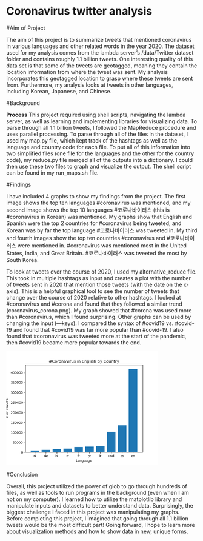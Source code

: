 # Coronavirus twitter analysis

#Aim of Project

The aim of this project is to summarize tweets that mentioned coronavirus in various languages and other related words in the year 2020. The dataset used for my analysis comes from the lambda server’s /data/Twitter dataset folder and contains roughly 1.1 billion tweets. One interesting quality of this data set is that some of the tweets are geotagged, meaning they contain the location information from where the tweet was sent. My analysis incorporates this geotagged location to grasp where these tweets are sent from. Furthermore, my analysis looks at tweets in other languages, including Korean, Japanese, and Chinese. 

#Background

**Process**
This project required using shell scripts, navigating the lambda server, as well as learning and implementing libraries for visualizing data. To parse through all 1.1 billion tweets, I followed the MapReduce procedure and uses parallel processing. To parse through all of the files in the dataset, I used my map.py file, which kept track of the hashtags as well as the language and country code for each file. To put all of this information into two simplified files (one file for the languages and the other for the country code), my reduce.py file merged all of the outputs into a dictionary. I could then use these two files to graph and visualize the output. The shell script can be found in my run_maps.sh file. 

#Findings

I have included 4 graphs to show my findings from the project. The first image shows the top ten languages #coronavirus was mentioned, and my second image shows the top 10 languages #코로나바이러스 (this is #coronavirus in Korean) was mentioned. My graphs show that English and Spanish were the top 2 countries for #coronavirus being tweeted, and Korean was by far the top language #코로나바이러스 was tweeted in. My third and fourth images show the top ten countries #coronavirus and #코로나바이러스 were mentioned in. #coronavirus was mentioned most in the United States, India, and Great Britain. #코로나바이러스 was tweeted the most by South Korea. 


To look at tweets over the course of 2020, I used my alternative_reduce file. This took in multiple hashtags as input and creates a plot with the number of tweets sent in 2020 that mention those tweets (with the date on the x-axis). This is a helpful graphical tool to see the number of tweets that change over the course of 2020 relative to other hashtags. I looked at #coronavirus and #corona and found that they followed a similar trend (coronavirus_corona.png). My graph showed that #corona was used more than #coronavirus, which I found surprising. Other graphs can be used by changing the input (—keys). I compared the syntax of #covid19 vs. #covid-19 and found that #covid19 was far more popular than #covid-19. I also found that #coronavirus was tweeted more at the start of the pandemic, then #covid19 became more popular towards the end.  


<img src=figure3.png width=400px/>


#Conclusion


Overall, this project utilized the power of glob to go through hundreds of files, as well as tools to run programs in the background (even when I am not on my computer). I learned how to utilize the matplotlib library and manipulate inputs and datasets to better understand data. Surprisingly, the biggest challenge I faced in this project was manipulating my graphs. Before completing this project, I imagined that going through all 1.1 billion tweets would be the most difficult part! Going forward, I hope to learn more about visualization methods and how to show data in new, unique forms. 



